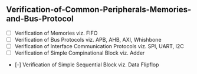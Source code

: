 ## Verification-of-Common-Peripherals-Memories-and-Bus-Protocol
* [ ]  Verification of Memories viz. FIFO
* [ ] Verification of Bus Protocols viz. APB, AHB, AXI, Whishbone 
* [ ] Verification of Interface Communication Protocols viz. SPI, UART, I2C 
* [ ] Verification of Simple Compinational Block viz. Adder 
* [-] Verification of Simple Sequential Block viz. Data Flipflop
